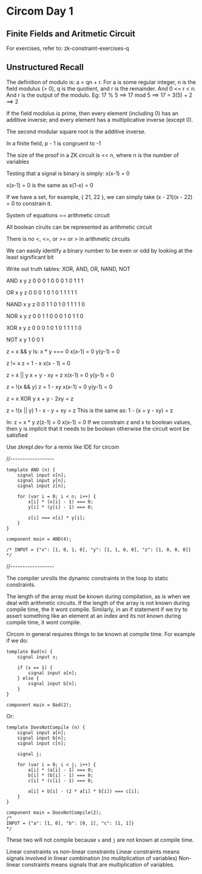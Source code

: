 # Circom Day 1 

## Finite Fields and Aritmetic Circuit

For exercises, refer to: zk-constraint-exercises-q

## Unstructured Recall

The definition of modulo is: a = qn + r. For a is some regular integer, n is the field modulus (> 0),
q is the quotient, and r is the remainder. And 0 <= r < n. And r is the output of the modulo.
Eg: 17 % 5 ==> 17 mod 5 ==> 17 = 3(5) + 2 ==> 2


If the field modolus is prime, then every element (including 0) has an additive inverse; and every element has a multiplicative inverse (except 0).

The second modular square root is the additive inverse.

In a finite field, p - 1 is congruent to -1

The size of the proof in a ZK circuit is << n, where n is the number of variables

Testing that a signal is binary is simply: x(x-1) = 0

x(x-1) = 0 is the same as x(1-x) = 0

If we have a set, for example, { 21, 22 }, we can simply take (x - 21)(x - 22) = 0 to constrain it.

System of equations == arithmetic circuit

All boolean ciruits can be represented as arithmetic circuit

There is no <, <=, or >= or > in arithmetic circuits

We can easily identify a binary number to be even or odd by looking at the least significant bit

Write out truth tables: XOR, AND, OR, NAND, NOT

AND
x y z
0 0 0
1 0 0
0 1 0
1 1 1

OR
x y z
0 0 0
1 0 1
0 1 1
1 1 1

NAND
x y z
0 0 1
1 0 1
0 1 1
1 1 0

NOR
x y z
0 0 1
1 0 0
0 1 0
1 1 0

XOR
x y z
0 0 0
1 0 1
0 1 1
1 1 0

NOT
x y
1 0
0 1

z = x && y
Is:
x * y === 0
x(x-1) = 0
y(y-1) = 0

z != x
z = 1 - x
x(x - 1) = 0

z = x || y
x + y - xy = z
x(x-1) = 0
y(y-1) = 0

z = !(x && y)
z = 1 - xy
x(x-1) = 0
y(y-1) = 0

z = x XOR y
x + y - 2xy = z

z = !(x || y)
1 - x - y + xy = z
This is the same as: 1 - (x + y - xy) = z

In: z = x * y
z(z-1) = 0
x(x-1) = 0
If we constrain z and x to boolean values, then y is implicit that it needs to be boolean
otherwise the circuit wont be satisfied

Use zkrepl.dev for a remix like IDE for circom

//------------------
```circom
template AND (n) {
    signal input x[n];
    signal input y[n];
    signal input z[n];

    for (var i = 0; i < n; i++) {
        x[i] * (x[i] - 1) === 0;
        y[i] * (y[i] - 1) === 0;
        
        z[i] === x[i] * y[i];
    }
}

component main = AND(4);

/* INPUT = {"x": [1, 0, 1, 0], "y": [1, 1, 0, 0], "z": [1, 0, 0, 0]}
*/
```
//------------------

The compiler unrolls the dynamic constraints in the loop to static constraints.

The length of the array must be known during compilation, as is when we deal with arithmetic circuits.
If the length of the array is not known during compile time, the it wont compile.
Similarly, in an if statement if we try to assert something like an element at an index
and its not known during compile time, it wont compile.

Circom in general requires things to be known at compile time. For example if we do:
```circom
template Bad(n) {
    signal input x;

    if (x == 1) {
        signal input a[n];
    } else {
        signal input b[n];
    }
}

component main = Bad(2);
```

Or:

```
template DoesNotCompile (n) {
    signal input a[n];
    signal input b[n];
    signal input c[n];

    signal j;

    for (var i = 0; i < j; i++) {
        a[i] * (a[i] - 1) === 0;
        b[i] * (b[i] - 1) === 0;
        c[i] * (c[i] - 1) === 0;

        a[i] + b[i] - (2 * a[i] * b[i]) === c[i];
    }
}

component main = DoesNotCompile(2);
/*
INPUT = {"a": [1, 0], "b": [0, 1], "c": [1, 1]}
*/
```

These two will not compile because `x` and `j` are not known at compile time.

Linear constraints vs non-linear constraints
Linear constraints means signals involved in linear combination (no mulitplication of variables)
Non-linear constraints means signals that are multiplication of variables.

